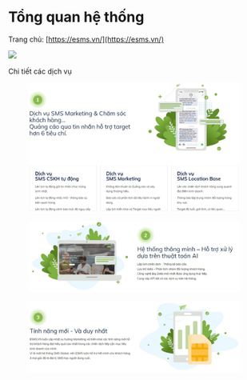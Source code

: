 # Tổng quan hệ thống

Trang chủ: [https://esms.vn/](https://esms.vn/)

![](<.gitbook/assets/Trang chủ.jpg>)

Chi tiết các dịch vụ

<div>

<figure><img src=".gitbook/assets/1.jpg" alt=""><figcaption></figcaption></figure>

 

<figure><img src=".gitbook/assets/2.jpg" alt=""><figcaption></figcaption></figure>

 

<figure><img src=".gitbook/assets/3.jpg" alt=""><figcaption></figcaption></figure>

</div>

